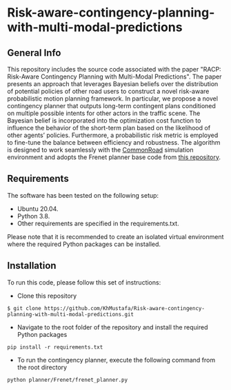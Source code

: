 # Risk-aware-contingency-planning-with-multi-modal-predictions

## General Info
This repository includes the source code associated with the paper "RACP: Risk-Aware Contingency Planning with Multi-Modal Predictions". The paper presents an approach that leverages Bayesian beliefs over the distribution of potential policies of
other road users to construct a novel risk-aware probabilistic motion planning framework. In particular, we propose a novel contingency planner that outputs long-term contingent plans conditioned on multiple possible intents for other actors in the traffic scene. The Bayesian belief is incorporated into the optimization cost function to influence the behavior of the short-term plan based on the likelihood of other agents’ policies. Furthermore, a probabilistic risk metric is employed to fine-tune the balance between efficiency and robustness. The algorithm is designed to work seamlessly with the [CommonRoad](https://commonroad.in.tum.de/) simulation environment and adopts the Frenet planner base code from [this repository](https://github.com/TUMFTM/EthicalTrajectoryPlanning/tree/master).

## Requirements
The software has been tested on the following setup:
* Ubuntu 20.04.
* Python 3.8.
* Other requirements are specified in the requirements.txt.

Please note that it is recommended to create an isolated virtual environment where the required Python packages can be installed.

## Installation
To run this code, please follow this set of instructions:
* Clone this repository
```
$ git clone https://github.com/KhMustafa/Risk-aware-contingency-planning-with-multi-modal-predictions.git
```
* Navigate to the root folder of the repository and install the required Python packages
```
pip install -r requirements.txt
```
* To run the contingency planner, execute the following command from the root directory
```
python planner/Frenet/frenet_planner.py
```




